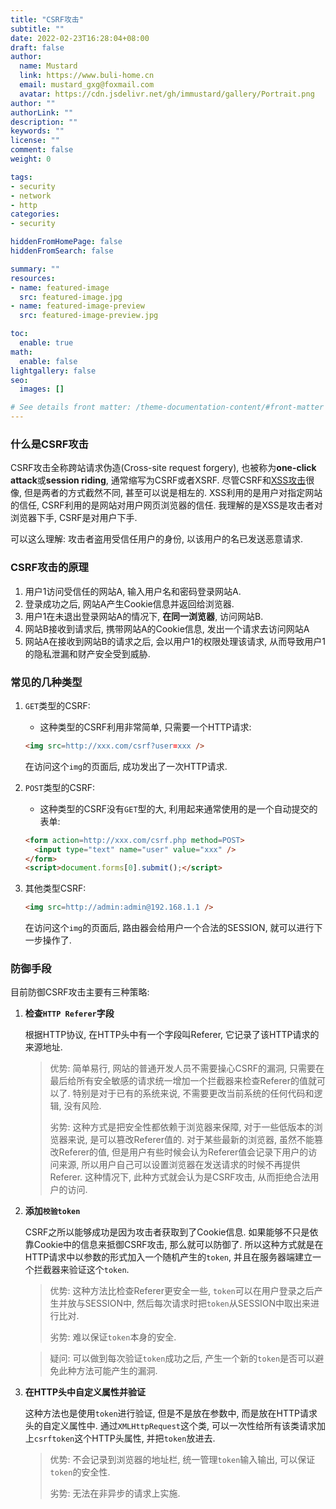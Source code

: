 ```yaml
---
title: "CSRF攻击"
subtitle: ""
date: 2022-02-23T16:28:04+08:00
draft: false
author:
  name: Mustard	
  link: https://www.buli-home.cn
  email: mustard_gxg@foxmail.com
  avatar: https://cdn.jsdelivr.net/gh/immustard/gallery/Portrait.png
author: ""
authorLink: ""
description: ""
keywords: ""
license: ""
comment: false
weight: 0

tags:
- security
- network
- http
categories:
- security

hiddenFromHomePage: false
hiddenFromSearch: false

summary: ""
resources:
- name: featured-image
  src: featured-image.jpg
- name: featured-image-preview
  src: featured-image-preview.jpg

toc:
  enable: true
math:
  enable: false
lightgallery: false
seo:
  images: []

# See details front matter: /theme-documentation-content/#front-matter
---
```


<!--more-->



### 什么是CSRF攻击

CSRF攻击全称跨站请求伪造(Cross-site request forgery), 也被称为**one-click attack**或**session riding**, 通常缩写为CSRF或者XSRF. 尽管CSRF和[XSS攻击](../xss)很像, 但是两者的方式截然不同, 甚至可以说是相左的. XSS利用的是用户对指定网站的信任, CSRF利用的是网站对用户网页浏览器的信任. 我理解的是XSS是攻击者对浏览器下手, CSRF是对用户下手. 

可以这么理解: 攻击者盗用受信任用户的身份, 以该用户的名已发送恶意请求. 



### CSRF攻击的原理

1. 用户1访问受信任的网站A, 输入用户名和密码登录网站A. 
2. 登录成功之后, 网站A产生Cookie信息并返回给浏览器. 
3. 用户1在未退出登录网站A的情况下, **在同一浏览器**, 访问网站B. 
4. 网站B接收到请求后, 携带网站A的Cookie信息, 发出一个请求去访问网站A
5. 网站A在接收到网站B的请求之后, 会以用户1的权限处理该请求, 从而导致用户1的隐私泄漏和财产安全受到威胁. 



### 常见的几种类型

1. `GET`类型的CSRF:

   * 这种类型的CSRF利用非常简单, 只需要一个HTTP请求: 

   ```html
   <img src=http://xxx.com/csrf?user=xxx />
   ```

   在访问这个`img`的页面后, 成功发出了一次HTTP请求. 

2. `POST`类型的CSRF:

   * 这种类型的CSRF没有`GET`型的大, 利用起来通常使用的是一个自动提交的表单:

   ```html
   <form action=http://xxx.com/csrf.php method=POST>
     <input type="text" name="user" value="xxx" />
   </form>
   <script>document.forms[0].submit();</script>
   ```

3. 其他类型CSRF: 

   ```html
   <img src=http://admin:admin@192.168.1.1 />
   ```

   在访问这个`img`的页面后, 路由器会给用户一个合法的SESSION, 就可以进行下一步操作了. 



### 防御手段

目前防御CSRF攻击主要有三种策略:

1. **检查`HTTP Referer`字段**

   根据HTTP协议, 在HTTP头中有一个字段叫Referer, 它记录了该HTTP请求的来源地址. 

   > 优势: 简单易行, 网站的普通开发人员不需要操心CSRF的漏洞, 只需要在最后给所有安全敏感的请求统一增加一个拦截器来检查Referer的值就可以了. 特别是对于已有的系统来说, 不需要更改当前系统的任何代码和逻辑, 没有风险. 
   >
   > 劣势: 这种方式是把安全性都依赖于浏览器来保障, 对于一些低版本的浏览器来说, 是可以篡改Referer值的. 对于某些最新的浏览器, 虽然不能篡改Referer的值, 但是用户有些时候会认为Referer值会记录下用户的访问来源, 所以用户自己可以设置浏览器在发送请求的时候不再提供Referer. 这种情况下, 此种方式就会认为是CSRF攻击, 从而拒绝合法用户的访问. 

2. **添加`校验token`**

   CSRF之所以能够成功是因为攻击者获取到了Cookie信息. 如果能够不只是依靠Cookie中的信息来抵御CSRF攻击, 那么就可以防御了. 所以这种方式就是在HTTP请求中以参数的形式加入一个随机产生的`token`, 并且在服务器端建立一个拦截器来验证这个`token`. 

   > 优势: 这种方法比检查Referer更安全一些, `token`可以在用户登录之后产生并放与SESSION中, 然后每次请求时把`token`从SESSION中取出来进行比对. 
   >
   > 劣势: 难以保证`token`本身的安全. 

   > 疑问: 可以做到每次验证`token`成功之后, 产生一个新的`token`是否可以避免此种方法可能产生的漏洞. 

3. **在HTTP头中自定义属性并验证**

   这种方法也是使用`token`进行验证, 但是不是放在参数中, 而是放在HTTP请求头的自定义属性中. 通过`XMLHttpRequest`这个类, 可以一次性给所有该类请求加上`csrftoken`这个HTTP头属性, 并把`token`放进去. 

   > 优势: 不会记录到浏览器的地址栏, 统一管理`token`输入输出, 可以保证`token`的安全性.
   >
   > 劣势: 无法在非异步的请求上实施. 
